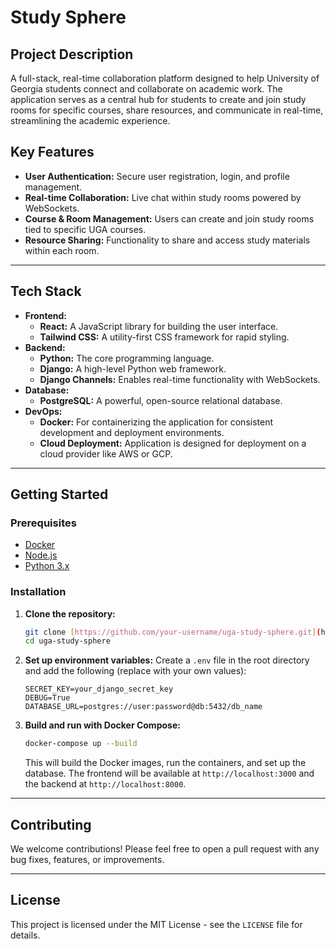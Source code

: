 # Study Sphere

## Project Description
A full-stack, real-time collaboration platform designed to help University of Georgia students connect and collaborate on academic work. The application serves as a central hub for students to create and join study rooms for specific courses, share resources, and communicate in real-time, streamlining the academic experience.

## Key Features
- **User Authentication:** Secure user registration, login, and profile management.
- **Real-time Collaboration:** Live chat within study rooms powered by WebSockets.
- **Course & Room Management:** Users can create and join study rooms tied to specific UGA courses.
- **Resource Sharing:** Functionality to share and access study materials within each room.

---

## Tech Stack
- **Frontend:**
  - **React:** A JavaScript library for building the user interface.
  - **Tailwind CSS:** A utility-first CSS framework for rapid styling.
- **Backend:**
  - **Python:** The core programming language.
  - **Django:** A high-level Python web framework.
  - **Django Channels:** Enables real-time functionality with WebSockets.
- **Database:**
  - **PostgreSQL:** A powerful, open-source relational database.
- **DevOps:**
  - **Docker:** For containerizing the application for consistent development and deployment environments.
  - **Cloud Deployment:** Application is designed for deployment on a cloud provider like AWS or GCP.

---

## Getting Started

### Prerequisites
- [Docker](https://www.docker.com/get-started)
- [Node.js](https://nodejs.org/en/download/)
- [Python 3.x](https://www.python.org/downloads/)

### Installation
1.  **Clone the repository:**
    ```bash
    git clone [https://github.com/your-username/uga-study-sphere.git](https://github.com/your-username/uga-study-sphere.git)
    cd uga-study-sphere
    ```
2.  **Set up environment variables:**
    Create a `.env` file in the root directory and add the following (replace with your own values):
    ```
    SECRET_KEY=your_django_secret_key
    DEBUG=True
    DATABASE_URL=postgres://user:password@db:5432/db_name
    ```
3.  **Build and run with Docker Compose:**
    ```bash
    docker-compose up --build
    ```
    This will build the Docker images, run the containers, and set up the database. The frontend will be available at `http://localhost:3000` and the backend at `http://localhost:8000`.

---

## Contributing
We welcome contributions! Please feel free to open a pull request with any bug fixes, features, or improvements.

---

## License
This project is licensed under the MIT License - see the `LICENSE` file for details.
